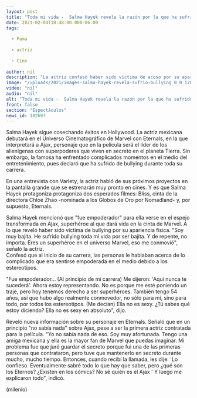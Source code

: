 ```yaml
---
layout: post
title: "Toda mi vida -  Salma Hayek revela la razón por la que ha sufrido 'bullying'"
date: 2021-02-04T18:48:00.000-06:00
tags:
  
  - Fama
  
  - actriz
  
  - Cine
  
author: nil
description: "La actriz confesó haber sido víctima de acoso por su apariencia física, además habló por primera vez de su personaje en la película 'Eternals'. "
image: "/uploads/2021/images-salma-hayek-revela-sufrio-bullying_0_0_1200_747.jpg"
video: "nil"
audio: "nil"
alt: "Toda mi vida -  Salma Hayek revela la razón por la que ha sufrido 'bullying'"
front: false
section: "Espectáculos"
news_id: 182697
---
```


Salma Hayek sigue cosechando éxitos en Hollywood. La actriz mexicana debutará en el Universo Cinematográfico de Marvel con Eternals, en la que interpretará a Ajax, personaje que en la película será el líder de los alienígenas con superpoderes que viven en secreto en el planeta Tierra. Sin embargo, la famosa ha enfrentado complicados momentos en el medio del entretenimiento, pues declaró que ha sufrido de bullying durante toda su carrera. 

En una entrevista con Variety, la actriz habló de sus próximos proyectos en la pantalla grande que se estrenarán muy pronto en cines. Y es que Salma Hayek protagoniza protagoniza dos esperados filmes: Bliss, cinta de la directora Chloé Zhao -nominada a los Globos de Oro por Nomadland- y, por supuesto, Eternals. 

Salma Hayek mencionó que "fue empoderador" para ella verse en el espejo transformada en Ajax, superhéroe al que dará vida en la cinta de Marvel. A lo que reveló haber sido víctima de bullying por su apariencia física. 
"Soy muy bajita. He sufrido bullying toda mi vida por ser bajita. Y de repente, no importa. Eres un superhéroe en el universo Marvel, eso me conmovió", señaló la actriz.  
Confesó que al inicio de su carrera, las personas le hablaban acerca de lo complicado que era sentirse empoderada en el medio debido a los estereotipos. 

"Fue empoderador... (Al principio de mi carrera) Me dijeron: 'Aquí nunca te sucederá'. Ahora estoy representando. No es porque me esté poniendo un traje, pero hoy tenemos derecho a ser superhéroes. También tengo 54 años, así que hubo algo realmente conmovedor, no sólo para mí, sino para todo, por todos los estereotipos. (Me decían) Ella no es sexy. ¿Tú sabes qué estoy diciendo? Ella no es sexy en absoluto", dijo. 

Reveló nueva información sobre su personaje en Eternals. Señaló que en un principio "no sabía nada" sobre Ajax, pese a ser la primera actriz contratada para la película. 
"Yo no sabía nada de eso. Soy muy afortunada. Tengo una amiga mexicana y ella es la mayor fan de Marvel que puedas imaginar. Mi problema fue que juré guardar el secreto porque fui una de las primeras personas que contrataron, pero tuve que mantenerlo en secreto durante mucho, mucho tiempo. Entonces, cuando recibí la llamada, les dije: 'Lo confieso. Eventualmente sabré todo lo que hay que saber, pero ¿qué son los Eternos? ¿Existen en los cómics? No sé quién es el Ajax ' Y luego me explicaron todo", indicó.  

(milenio)